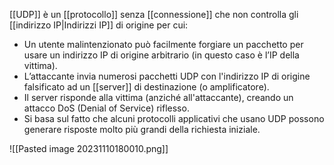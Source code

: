 [[UDP]] è un [[protocollo]] senza [[connessione]] che non controlla gli [[indirizzo IP|Indirizzi IP]] di origine per cui:
- Un utente malintenzionato può facilmente forgiare un pacchetto per usare un indirizzo IP di origine arbitrario (in questo caso è l’IP della vittima).
- L’attaccante invia numerosi pacchetti UDP con l'indirizzo IP di origine falsificato ad un [[server]] di destinazione (o amplificatore).
- Il server risponde alla vittima (anziché all'attaccante), creando un attacco DoS (Denial of Service) riflesso.
- Si basa sul fatto che alcuni protocolli applicativi che usano UDP possono generare risposte molto più grandi della richiesta iniziale.

![[Pasted image 20231110180010.png]]